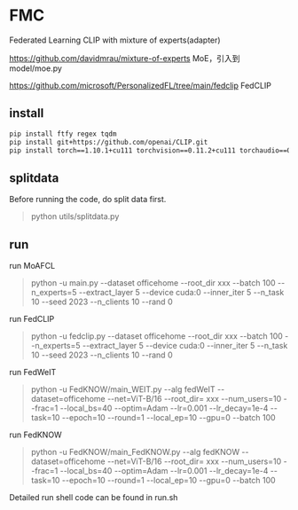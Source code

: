 # FMC
Federated Learning CLIP with mixture of experts(adapter)

https://github.com/davidmrau/mixture-of-experts MoE，引入到model/moe.py

https://github.com/microsoft/PersonalizedFL/tree/main/fedclip FedCLIP

## install

```bash
pip install ftfy regex tqdm
pip install git+https://github.com/openai/CLIP.git
pip install torch==1.10.1+cu111 torchvision==0.11.2+cu111 torchaudio==0.10.1 -f https://download.pytorch.org/whl/cu111/torch_stable.html
```
## splitdata
Before running the code, do split data first.

> python utils/splitdata.py

## run

run MoAFCL
> python -u main.py --dataset officehome --root_dir xxx --batch 100  --n_experts=5 --extract_layer 5  --device cuda:0 --inner_iter 5 --n_task 10 --seed 2023 --n_clients 10 --rand 0 

run FedCLIP
> python -u fedclip.py --dataset officehome --root_dir xxx --batch 100  --n_experts=5 --extract_layer 5  --device cuda:0 --inner_iter 5 --n_task 10 --seed 2023 --n_clients 10 --rand 0 

run FedWeIT
> python -u FedKNOW/main_WEIT.py --alg fedWeIT  --dataset=officehome --net=ViT-B/16 --root_dir= xxx --num_users=10 --frac=1 --local_bs=40 --optim=Adam --lr=0.001 --lr_decay=1e-4 --task=10 --epoch=10 --round=1  --local_ep=10  --gpu=0 --batch 100

run FedKNOW
> python -u FedKNOW/main_FedKNOW.py --alg fedKNOW  --dataset=officehome --net=ViT-B/16 --root_dir= xxx --num_users=10 --frac=1 --local_bs=40 --optim=Adam --lr=0.001 --lr_decay=1e-4 --task=10 --epoch=10 --round=1  --local_ep=10  --gpu=0 --batch 100

Detailed run shell code can be found in run.sh